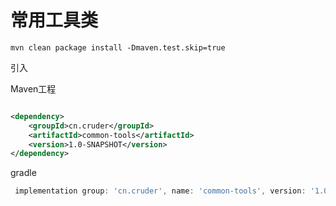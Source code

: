 # 常用工具类

```shell
mvn clean package install -Dmaven.test.skip=true
```

引入

Maven工程
```xml

<dependency>
    <groupId>cn.cruder</groupId>
    <artifactId>common-tools</artifactId>
    <version>1.0-SNAPSHOT</version>
</dependency>
```

gradle
```groovy
 implementation group: 'cn.cruder', name: 'common-tools', version: '1.0-SNAPSHOT'
```

